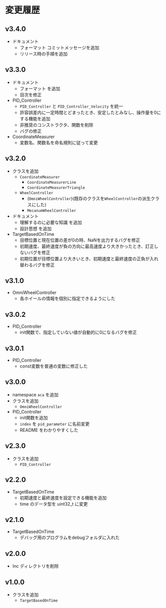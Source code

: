 # 変更履歴

## v3.4.0
- ドキュメント
  - フォーマット コミットメッセージを追加
  - リリース時の手順を追加

## v3.3.0
- ドキュメント
  - フォーマット を追加
  - 目次を修正
- PID_Controller
  - `PID_Controller` と `PID_Controller_Velocity` を統一
  - 許容誤差内に一定時間とどまったとき、安定したとみなし、操作量を0にする機能を追加
  - 非推奨のコンストラクタ、関数を削除
  - バグの修正
- CoordinateMeasurer
  - 変数名、関数名を命名規則に従って変更

## v3.2.0
- クラスを追加
  - `CoordinateMeasurer`
    - `CoordinateMeasurerLine`
    - `CoordinateMeasurerTriangle`
  - `WheelController`
    - (`OmniWheelController`)(既存のクラスを`WheelController`の派生クラスにした)
    - `MecanumWheelController`
- ドキュメント
  - 理解するのに必要な知識 を追加
  - 設計思想 を追加
- TargetBasedOnTime
  - 目標位置と現在位置の差が0の時、NaNを出力するバグを修正
  - 初期速度、最終速度が負の方向に最高速度より大きかったとき、訂正しないバグを修正
  - 初期位置が目標位置より大きいとき、初期速度と最終速度の正負が入れ替わるバグを修正

## v3.1.0
- OmniWheelController
  - 各ホイールの情報を個別に指定できるようにした

## v3.0.2
- PID_Controller
  - init関数で、指定していない値が自動的に0になるバグを修正

## v3.0.1
- PID_Controller
  - const変数を普通の変数に修正した

## v3.0.0
- namespace `aca` を追加
- クラスを追加
  - `OmniWheelController`
- PID_Controller
  - init関数を追加
  - `index` を `pid_parameter` に名前変更
  - README をわかりやすくした

## v2.3.0
- クラスを追加 
  - `PID_Controller`

## v2.2.0
- TargetBasedOnTime
  - 初期速度と最終速度を設定できる機能を追加
  - time のデータ型を uint32_t に変更

## v2.1.0
- TargetBasedOnTime
  - デバッグ用のプログラムをdebugフォルダに入れた

## v2.0.0
- Inc ディレクトリを削除

## v1.0.0
- クラスを追加
    - `TargetBasedOnTime`
